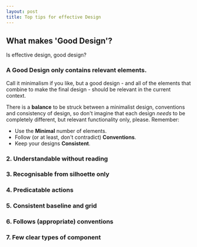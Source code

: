 ```yaml
---
layout: post
title: Top tips for effective Design
---
```


## What makes 'Good Design'?

Is effective design, good design?

### A Good Design only contains relevant elements.
Call it minimalism if you like, but a good design - and all of the elements that combine to make the final design - should be relevant in the current context.

There is a **balance** to be struck between a minimalist design, conventions and consistency of design, so don't imagine that each design *needs* to be completely different, but relevant functionality only, please. Remember:
- Use the **Minimal** number of elements.
- Follow (or at least, don't contradict) **Conventions**.
- Keep your designs **Consistent**.

### 2. Understandable without reading

### 3. Recognisable from silhoette only

### 4. Predicatable actions

### 5. Consistent baseline and grid

### 6. Follows (appropriate) conventions

### 7. Few clear types of component
